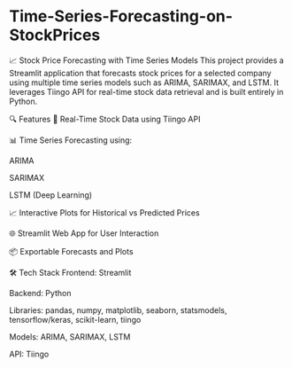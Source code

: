 # Time-Series-Forecasting-on-StockPrices
📈 Stock Price Forecasting with Time Series Models
This project provides a Streamlit application that forecasts stock prices for a selected company using multiple time series models such as ARIMA, SARIMAX, and LSTM. It leverages Tiingo API for real-time stock data retrieval and is built entirely in Python.

🔍 Features
🔄 Real-Time Stock Data using Tiingo API

📊 Time Series Forecasting using:

ARIMA

SARIMAX

LSTM (Deep Learning)

📈 Interactive Plots for Historical vs Predicted Prices

🌐 Streamlit Web App for User Interaction

📦 Exportable Forecasts and Plots

🛠️ Tech Stack
Frontend: Streamlit

Backend: Python

Libraries: pandas, numpy, matplotlib, seaborn, statsmodels, tensorflow/keras, scikit-learn, tiingo

Models: ARIMA, SARIMAX, LSTM

API: Tiingo

